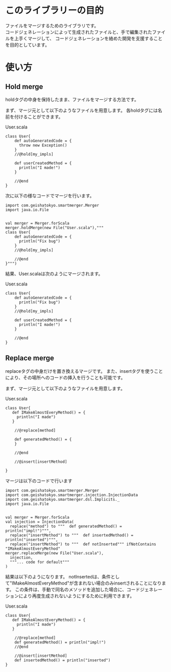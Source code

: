 # このライブラリーの目的

ファイルをマージするためのライブラリです。  
コードジェネレーションによって生成されたファイルと、手で編集されたファイルを上手くマージして、
コードジェネレーションを絡めた開発を支援することを目的としています。


# 使い方 

## Hold merge

holdタグの中身を保持したまま、ファイルをマージする方法です。

まず、マージ元として以下のようなファイルを用意します。
各holdタグには名前を付けることができます。

User.scala

    class User{
        def autoGeneratedCode = {
          throw new Exception()
        }
        //@hold[my_impls]
        
        def userCreatedMethod = {
          println("I made!")
        }
        
        //@end
    }
    
   

次に以下の様なコードでマージを行います。

    import com.geishatokyo.smartmerger.Merger
    import java.io.File
    
    
    val merger = Merger.forScala
    merger.holdMerge(new File("User.scala"),"""
    class User{
        def autoGeneratedCode = {
          println("Fix bug")
        }
        //@hold[my_impls]
        
        //@end
    }""")
    
    
結果、User.scalaは次のようにマージされます。

User.scala

    class User{
        def autoGeneratedCode = {
          println("Fix bug")
        }
        //@hold[my_impls]
        
        def userCreatedMethod = {
          println("I made!")
        }
        
        //@end
    }


## Replace merge


replaceタグの中身だけを置き換えるマージです。
また、insertタグを使うことにより、その場所へのコードの挿入を行うことも可能です。

まず、マージ元として以下のようなファイルを用意します。

User.scala

    class User{
       def IMakeAlmostEveryMethod() = {
         println("I made")
       }
    
        //@replace[method]
        
        def generatedMethod() = {
        }
        
        //@end
        
        //@insert[insertMethod]
   
    }
    
マージは以下のコードで行います


    import com.geishatokyo.smartmerger.Merger
    import com.geishatokyo.smartmerger.injection.InjectionData
    import com.geishatokyo.smartmerger.dsl.Implicits._
    import java.io.File
    
    
    val merger = Merger.forScala
    val injection = InjectionData(
      replace("method") to """  def generatedMethod() = println("impl!")""",
      replace("insertMethod") to """  def insertedMethod() = println("inserted")""",
      replace("insertMethod") to """  def notInserted""" ifNotContains "IMakeAlmostEveryMethod" 
    merger.replaceMerge(new File("User.scala"),
      injection,
      """... code for default"""
    )
    
結果は以下のようになります。
notInsertedは、条件として"IMakeAlmostEveryMethod"が含まれない場合のみinsertされることになります。
この条件は、手動で同名のメソッドを追加した場合に、コードジェネレーションにより再度生成されないようにするために利用できます。


User.scala

    class User{
       def IMakeAlmostEveryMethod() = {
         println("I made")
       }
    
        //@replace[method]
        def generatedMethod() = println("impl!")
        //@end
        
        //@insert[insertMethod]
        def insertedMethod() = println("inserted")
    }
